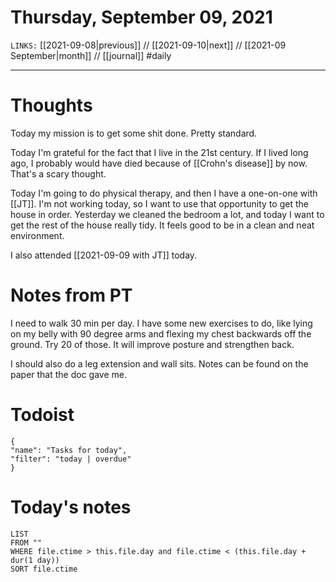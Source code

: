 # Thursday, September 09, 2021
`LINKS:` [[2021-09-08|previous]] // [[2021-09-10|next]] // [[2021-09 September|month]] // [[journal]] 
#daily

---
# Thoughts
Today my mission is to get some shit done. Pretty standard. 

Today I'm grateful for the fact that I live in the 21st century. If I lived long ago, I probably would have died because of [[Crohn's disease]] by now. That's a scary thought. 

Today I'm going to do physical therapy, and then I have a one-on-one with [[JT]]. I'm not working today, so I want to use that opportunity to get the house in order. Yesterday we cleaned the bedroom a lot, and today I want to get the rest of the house really tidy. It feels good to be in a clean and neat environment. 

I also attended [[2021-09-09 with JT]] today.  

# Notes from PT
I need to walk 30 min per day. I have some new exercises to do, like lying on my belly with 90 degree arms and flexing my chest backwards off the ground. Try 20 of those. It will improve posture and strengthen back. 

I should also do a leg extension and wall sits. Notes can be found on the paper that the doc gave me. 

# Todoist
```todoist
{
"name": "Tasks for today",
"filter": "today | overdue"
}
```

# Today's notes
```dataview
LIST 
FROM ""
WHERE file.ctime > this.file.day and file.ctime < (this.file.day + dur(1 day))
SORT file.ctime
```
